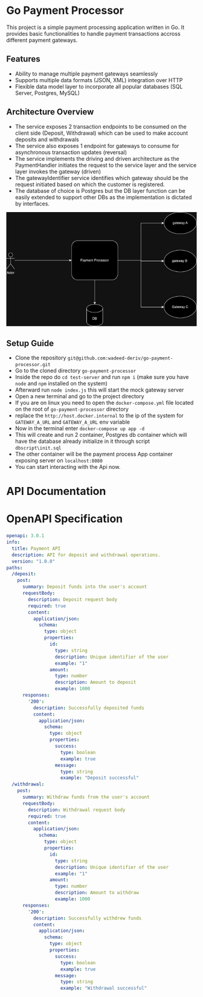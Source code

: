 # Go Payment Processor

This project is a simple payment processing application written in Go. It provides basic functionalities to handle payment transactions accross different payment gateways.

## Features

- Ability to manage multiple payment gateways seamlessly
- Supports multiple data formats (JSON, XML) integration over HTTP
- Flexible data model layer to incorporate all popular databases (SQL Server, Postgres, MySQL)

## Architecture Overview

- The service exposes 2 transaction endpoints to be consumed on the client side (Deposit, Withdrawal) which can be used to make account deposits and withdrawals
- The service also exposes 1 endpoint for gateways to consume for asynchronous transaction updates (reversal)
- The service implements the driving and driven architecture as the PaymentHandler initiates the request to the service layer and the service layer invokes the gateway (driven)
- The gatewayIdentifier service identifies which gateway should be the request initiated based on which the customer is registered.
- The database of choice is Postgres but the DB layer function can be easily extended to support other DBs as the implementation is dictated by interfaces.

![Architecture Overview](architecture.jpg)

## Setup Guide

- Clone the repository `git@github.com:wadeed-deriv/go-payment-processor.git`
- Go to the cloned directory `go-payment-processor`
- Inside the repo do `cd test-server` and run `npm i` (make sure you have `node` and `npm` installed on the system)
- Afterward run `node index.js` this will start the mock gateway server 
- Open a new terminal and go to the project directory 
- If you are on linux you need to open the `docker-compose.yml` file located on the root of `go-payment-processor` directory
- replace the `http://host.docker.internal` to the ip of the system for `GATEWAY_A_URL` and `GATEWAY_A_URL` env variable
- Now in the terminal enter `docker-compose up app -d`
- This will create and run 2 container, Postgres db container which will have the database already initialize in it through script `dbscript\init.sql`
- The other container will be the payment process App container exposing server on `localhost:8080`
- You can start interacting with the Api now. 

# API Documentation

# OpenAPI Specification

```yaml
openapi: 3.0.1
info:
  title: Payment API
  description: API for deposit and withdrawal operations.
  version: "1.0.0"
paths:
  /deposit:
    post:
      summary: Deposit funds into the user's account
      requestBody:
        description: Deposit request body
        required: true
        content:
          application/json:
            schema:
              type: object
              properties:
                id:
                  type: string
                  description: Unique identifier of the user
                  example: "1"
                amount:
                  type: number
                  description: Amount to deposit
                  example: 1000
      responses:
        '200':
          description: Successfully deposited funds
          content:
            application/json:
              schema:
                type: object
                properties:
                  success:
                    type: boolean
                    example: true
                  message:
                    type: string
                    example: "Deposit successful"
  /withdrawal:
    post:
      summary: Withdraw funds from the user's account
      requestBody:
        description: Withdrawal request body
        required: true
        content:
          application/json:
            schema:
              type: object
              properties:
                id:
                  type: string
                  description: Unique identifier of the user
                  example: "1"
                amount:
                  type: number
                  description: Amount to withdraw
                  example: 1000
      responses:
        '200':
          description: Successfully withdrew funds
          content:
            application/json:
              schema:
                type: object
                properties:
                  success:
                    type: boolean
                    example: true
                  message:
                    type: string
                    example: "Withdrawal successful"
